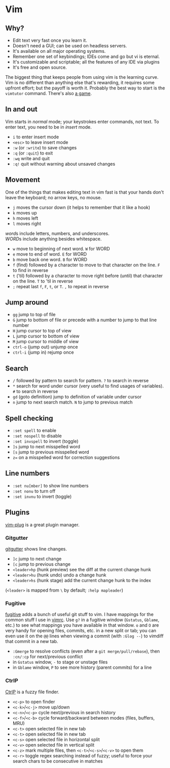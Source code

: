 # Vim

## Why?
- Edit text very fast once you learn it.
- Doesn't need a GUI; can be used on headless servers.
- It's available on all major operating systems.
- Remember one set of keybindings; IDEs come and go but vi is eternal.
- It's customizable and scriptable; all the features of any IDE via plugins
- It's free and open source.

The biggest thing that keeps people from using vim is the learning curve.
Vim is no different than anything else that's rewarding, it requires some
upfront effort; but the payoff is worth it. Probably the best way to start is
the `vimtutor` command. There's also [a game](https://vim-adventures.com/).

## In and out
Vim starts in *normal* mode; your keystrokes enter commands, not text.
To enter text, you need to be in *insert* mode.

- `i` to enter insert mode
- `<esc>` to leave insert mode
- `:w` (or `:write`) to save changes
- `:q` (or `:quit`) to exit
- `:wq` write and quit
- `:q!` quit without warning about unsaved changes

## Movement
One of the things that makes editing text in vim fast is that your hands don't
leave the keyboard; no arrow keys, no mouse.

- `j` moves the cursor down (it helps to remember that it like a hook)
- `k` moves up
- `h` moves left
- `l` moves right

*word*s include letters, numbers, and underscores.  
*WORD*s include anything besides whitespace.

- `w` move to beginning of next word. `W` for WORD
- `e` move to end of word. `E` for WORD
- `b` move back one word. `B` for WORD
- `f` (find) followed by a character to move to that character on the line.
  `F` to find in reverse
- `t` ('til) followed by a character to move right before (until) that character on the line.
  `T` to 'til in reverse
- `;` repeat last `f`, `F`, `t`, or `T`.
  `,` to repeat in reverse

## Jump around
- `gg` jump to top of file
- `G` jump to bottom of file or precede with a number to jump to that line number
- `H` jump cursor to top of view
- `L` jump cursor to bottom of view
- `M` jump cursor to middle of view
- `ctrl-o` (jump out) unjump once
- `ctrl-i` (jump in) rejump once

## Search
- `/` followed by pattern to search for pattern.
  `?` to search in reverse
- `*` search for word under cursor (very useful to find usages of variables).
  `#` to search in reverse
- `gd` (goto definition) jump to definition of variable under cursor
- `n` jump to next search match.
  `N` to jump to previous match

## Spell checking
- `:set spell` to enable
- `:set nospell` to disable
- `:set invspell` to invert (toggle)
- `]s` jump to next misspelled word
- `[s` jump to previous misspelled word
- `z=` on a misspelled word for correction suggestions

## Line numbers
- `:set nu[mber]` to show line numbers
- `:set nonu` to turn off
- `:set invnu` to invert (toggle)


## Plugins
[vim-plug](https://github.com/junegunn/vim-plug) is a great plugin manager.

### Gitgutter
[gitgutter](https://github.com/airblade/vim-gitgutter) shows line changes.

- `]c` jump to next change
- `[c` jump to previous change
- `<leader>hp` (hunk preview) see the diff at the current change hunk
- `<leader>hu` (hunk undo) undo a change hunk
- `<leader>hs` (hunk stage) add the current change hunk to the index

(`<leader>` is mapped from `\` by default; `:help mapleader`)

### Fugitive
[fugitive](https://github.com/tpope/vim-fugitive) adds a bunch of useful git
stuff to vim. I have mappings for the common stuff I use in [vimrc][].
Use `g?` in a fugitive window (`Gstatus`, `Gblame`, etc.) to see what mappings
you have available in that window. `o` and `O` are very handy for opening
files, commits, etc. in a new split or tab; you can even use it on the `@@`
lines when viewing a commit (with `:Glog --`) to vimdiff that commit in a new
tab.

- `:Gmerge` to resolve conflicts (even after a `git merge/pull/rebase`),
  then `:cn/:cp` for next/previous conflict
- in `Gstatus` window, `-` to stage or unstage files
- in `Gblame` window, `P` to see more history (parent commits) for a line

### CtrlP
[CtrlP](https://github.com/ctrlpvim/ctrlp.vim) is a fuzzy file finder.

- `<c-p>` to open finder
- `<c-k>`/`<c-j>` move up/down
- `<c-n>`/`<c-p>` cycle next/previous in search history
- `<c-f>`/`<c-b>` cycle forward/backward between modes (files, buffers, MRU)
- `<c-t>` open selected file in new tab
- `<c-t>` open selected file in new tab
- `<c-s>` open selected file in horizontal split
- `<c-v>` open selected file in vertical split
- `<c-z>` mark multiple files, then `<c-t>`/`<c-s>`/`<c-v>` to open them
- `<c-r>` toggle regex searching instead of fuzzy; useful to force your search
  chars to be consecutive in matches


[vimrc]: https://github.com/tylerbrazier/dotfiles/blob/master/vimrc
